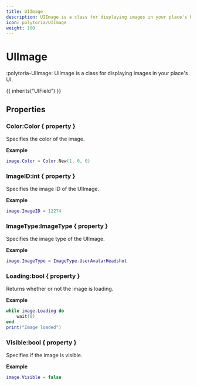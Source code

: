 ```yaml
---
title: UIImage
description: UIImage is a class for displaying images in your place's UI.
icon: polytoria/UIImage
weight: 100
---
```


# UIImage

:polytoria-UIImage: UIImage is a class for displaying images in your place's UI.

{{ inherits("UIField") }}

## Properties

### Color:Color { property }

Specifies the color of the image.

**Example**

```lua
image.Color = Color.New(1, 0, 0)
```

### ImageID:int { property }

Specifies the image ID of the UIImage.

**Example**

```lua
image.ImageID = 12274
```

### ImageType:ImageType { property }

Specifies the image type of the UIImage.

**Example**

```lua
image.ImageType = ImageType.UserAvatarHeadshot
```

### Loading:bool { property }

Returns whether or not the image is loading.

**Example**

```lua
while image.Loading do
    wait(0)
end
print("Image loaded")
```

### Visible:bool { property }

Specifies if the image is visible.

**Example**

```lua
image.Visible = false
```
